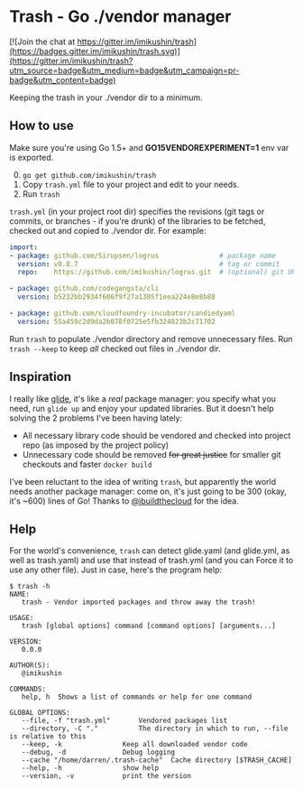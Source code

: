 # Trash - Go ./vendor manager

[![Join the chat at https://gitter.im/imikushin/trash](https://badges.gitter.im/imikushin/trash.svg)](https://gitter.im/imikushin/trash?utm_source=badge&utm_medium=badge&utm_campaign=pr-badge&utm_content=badge)

Keeping the trash in your ./vendor dir to a minimum.

## How to use

Make sure you're using Go 1.5+ and **GO15VENDOREXPERIMENT=1** env var is exported.

 0. `go get github.com/imikushin/trash`
 1. Copy `trash.yml` file to your project and edit to your needs.
 2. Run `trash`

`trash.yml` (in your project root dir) specifies the revisions (git tags or commits, or branches - if you're drunk) of the libraries to be fetched, checked out and copied to ./vendor dir. For example:
```yaml
import:
- package: github.com/Sirupsen/logrus               # package name
  version: v0.8.7                                   # tag or commit
  repo:    https://github.com/imikushin/logrus.git  # (optional) git URL

- package: github.com/codegangsta/cli
  version: b5232bb2934f606f9f27a1305f1eea224e8e8b88

- package: github.com/cloudfoundry-incubator/candiedyaml
  version: 55a459c2d9da2b078f0725e5fb324823b2c71702
```

Run `trash` to populate ./vendor directory and remove unnecessary files. Run `trash --keep` to keep *all* checked out files in ./vendor dir.

## Inspiration

I really like [glide](https://github.com/Masterminds/glide), it's like a *real* package manager: you specify what you need, run `glide up` and enjoy your updated libraries. But it doesn't help solving the 2 problems I've been having lately:

- All necessary library code should be vendored and checked into project repo (as imposed by the project policy)
- Unnecessary code should be removed ~~for great justice~~ for smaller git checkouts and faster `docker build`

I've been reluctant to the idea of writing `trash`, but apparently the world needs another package manager: come on, it's just going to be 300 (okay, it's ~600) lines of Go! Thanks to [@ibuildthecloud](https://github.com/ibuildthecloud) for the idea.

## Help

For the world's convenience, `trash` can detect glide.yaml (and glide.yml, as well as trash.yaml) and use that instead of trash.yml (and you can Force it to use any other file). Just in case, here's the program help:

```
$ trash -h
NAME:
   trash - Vendor imported packages and throw away the trash!

USAGE:
   trash [global options] command [command options] [arguments...]

VERSION:
   0.0.0

AUTHOR(S):
   @imikushin

COMMANDS:
   help, h	Shows a list of commands or help for one command

GLOBAL OPTIONS:
   --file, -f "trash.yml"		Vendored packages list
   --directory, -C "."			The directory in which to run, --file is relative to this
   --keep, -k				Keep all downloaded vendor code
   --debug, -d				Debug logging
   --cache "/home/darren/.trash-cache"	Cache directory [$TRASH_CACHE]
   --help, -h				show help
   --version, -v			print the version
```
